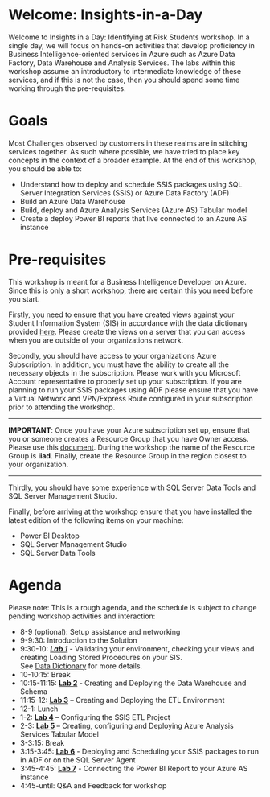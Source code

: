 ﻿
# Welcome: Insights-in-a-Day

Welcome to Insights in a Day:  Identifying at Risk Students workshop.  In a single day, we will focus on hands-on activities that develop proficiency in Business Intelligence-oriented services in Azure such as Azure Data Factory, Data Warehouse and Analysis Services.  The labs within this workshop assume an introductory to intermediate knowledge of these services, and if this is not the case, then you should spend some time working through the pre-requisites.

# Goals
Most Challenges observed by customers in these realms are in stitching services together.  As such where possible, we have tried to place key concepts in the context of a broader example.
At the end of this workshop, you should be able to:

- Understand how to deploy and schedule SSIS packages using SQL Server Integration Services (SSIS) or Azure Data Factory (ADF)
- Build an Azure Data Warehouse 
- Build, deploy and Azure Analysis Services (Azure AS) Tabular model
- Create a deploy Power BI reports that live connected to an Azure AS instance 


# Pre-requisites
This workshop is meant for a Business Intelligence Developer on Azure.  Since this is only a short workshop, there are certain this you need before you start.

Firstly, you need to ensure that you have created views against your Student Information System (SIS) in accordance with the data dictionary provided [here](https://github.com/pleblanc72/Insights-in-a-Day/tree/master/1%20-%20Data%20Dictionary).  Please create the views on a server that you can access when you are outside of your organizations network. 

Secondly, you should have access to your organizations Azure Subscription.  In addition, you must have the ability to create all the necessary objects in the subscription.  Please work with you Microsoft Account representative to properly set up your subscription.  If you are planning to run your SSIS packages using ADF please ensure that you have a Virtual Network and VPN/Express Route configured in your subscription prior to attending the workshop. 

**************************************************************************************************************************************************************************************** 
**IMPORTANT**:  Once you have your Azure subscription set up,  ensure that you or someone creates a Resource Group that you have Owner access. Please use this <a href="https://docs.microsoft.com/en-us/azure/azure-resource-manager/resource-group-portal" target="_blank">document</a>.  During the workshop the name of the Resource Group is **iiad**.  Finally, create the Resource Group in the region closest to your organization.
**************************************************************************************************************************************************************************************** 

Thirdly, you should have some experience with SQL Server Data Tools and SQL Server Management Studio.

Finally, before arriving at the workshop ensure that you have installed the latest edition of the following items on your machine:
- Power BI Desktop
- SQL Server Management Studio
- SQL Server Data Tools 

# Agenda
Please note:  This is a rough agenda, and the schedule is subject to change pending workshop activities and interaction:

- 8-9 (optional):   Setup assistance and networking
- 9-9:30:           Introduction to the Solution
- 9:30-10:         [**_Lab 1_**](https://github.com/pleblanc72/Insights-in-a-Day/tree/master/1%20-%20Lab%201%20Validating%20Data%20Dictionary) - Validating your environment, checking your views and creating Loading Stored Procedures on your SIS.  
See [Data Dictionary](https://github.com/pleblanc72/Insights-in-a-Day/tree/master/1%20-%20Data%20Dictionary) for more details.
- 10-10:15:        Break
- 10:15-11:15:     [**Lab 2**](https://github.com/pleblanc72/Insights-in-a-Day/tree/master/2%20-%20Lab%202%20Creating%20and%20Deploying%20the%20Data%20Warehouse%20and%20Schema)  - Creating and Deploying the Data Warehouse and Schema
- 11:15-12:        [**Lab 3**](https://github.com/pleblanc72/Insights-in-a-Day/tree/master/3%20-%20Lab%203%20Create%20and%20Deploying%20the%20ETL%20Environment) – Creating and Deploying the ETL Environment
- 12-1:            Lunch
- 1-2:             [**Lab 4**]() – Configuring the SSIS ETL Project
- 2-3:             [**Lab 5**]() – Creating, configuring and Deploying Azure Analysis Services Tabular Model
- 3-3:15:          Break
- 3:15-3:45:       [**Lab 6**]() - Deploying and Scheduling your SSIS packages to run in ADF or on the SQL Server Agent
- 3:45-4:45:       [**Lab 7**]() - Connecting the Power BI Report to your Azure AS instance  
- 4:45-until:      Q&A and Feedback for workshop


